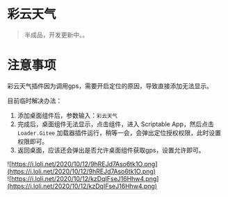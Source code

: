# 彩云天气

> 半成品，开发更新中。。


# 注意事项

彩云天气插件因为调用gps，需要开启定位的原因，导致直接添加无法显示。

目前临时解决办法：
1. 添加桌面组件后，参数输入：`彩云天气`    
2. 完成后，桌面组件无法显示，点击组件，进入 Scriptable App，然后点击 `Loader.Gitee` 加载器插件运行，稍等一会，会弹出定位授权权限，此时设置权限即可。    
3. 返回桌面，应该还会弹出是否允许桌面组件获取gps，设置允许即可。    

![https://i.loli.net/2020/10/12/9hREJd7Aso6tk1O.png](https://i.loli.net/2020/10/12/9hREJd7Aso6tk1O.png)    
![https://i.loli.net/2020/10/12/kzDqIFseJ16Hhw4.png](https://i.loli.net/2020/10/12/kzDqIFseJ16Hhw4.png)
